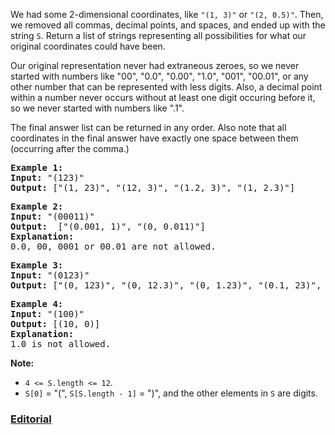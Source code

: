 We had some 2-dimensional coordinates, like `"(1, 3)"` or `"(2, 0.5)"`.  Then, we removed all commas, decimal points, and spaces, and ended up with the string `S`.  Return a list of strings representing all possibilities for what our original coordinates could have been.

Our original representation never had extraneous zeroes, so we never started with numbers like "00", "0.0", "0.00", "1.0", "001", "00.01", or any other number that can be represented with less digits.  Also, a decimal point within a number never occurs without at least one digit occuring before it, so we never started with numbers like ".1".

The final answer list can be returned in any order.  Also note that all coordinates in the final answer have exactly one space between them (occurring after the comma.)

<pre>
<b>Example 1:</b>
<b>Input:</b> "(123)"
<b>Output:</b> ["(1, 23)", "(12, 3)", "(1.2, 3)", "(1, 2.3)"]
</pre>

<pre>
<b>Example 2:</b>
<b>Input:</b> "(00011)"
<b>Output:</b>  ["(0.001, 1)", "(0, 0.011)"]
<b>Explanation:</b> 
0.0, 00, 0001 or 00.01 are not allowed.
</pre>

<pre>
<b>Example 3:</b>
<b>Input:</b> "(0123)"
<b>Output:</b> ["(0, 123)", "(0, 12.3)", "(0, 1.23)", "(0.1, 23)", "(0.1, 2.3)", "(0.12, 3)"]
</pre>

<pre>
<b>Example 4:</b>
<b>Input:</b> "(100)"
<b>Output:</b> [(10, 0)]
<b>Explanation:</b> 
1.0 is not allowed.
</pre>

**Note:**

- `4 <= S.length <= 12`.
- `S[0]` = "(", `S[S.length - 1]` = ")", and the other elements in `S` are digits.

### [Editorial](https://leetcode.com/articles/ambiguous-coordinates/)
